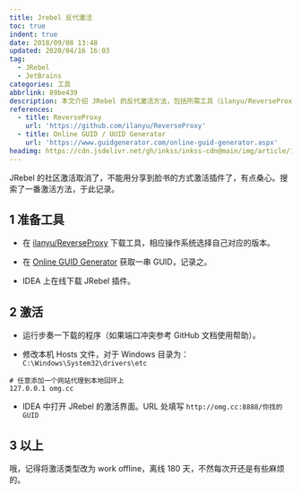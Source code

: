 ```yaml
---
title: Jrebel 反代激活
toc: true
indent: true
date: 2018/09/08 13:48
updated: 2020/04/16 16:03
tag:
  - JRebel
  - JetBrains
categories: 工具
abbrlink: 89be439
description: 本文介绍 JRebel 的反代激活方法，包括所需工具（ilanyu/ReverseProxy、GUID 生成器等）、激活步骤及设置离线模式（180 天）等内容。
references:
  - title: ReverseProxy
    url: 'https://github.com/ilanyu/ReverseProxy'
  - title: Online GUID / UUID Generator
    url: 'https://www.guidgenerator.com/online-guid-generator.aspx'  
headimg: https://cdn.jsdelivr.net/gh/inkss/inkss-cdn@main/img/article/18-09@Jrebel反代激活/Hexo博客封面.png
---
```


JRebel 的社区激活取消了，不能用分享到脸书的方式激活插件了，有点桑心。搜索了一番激活方法，于此记录。

## 1 准备工具

* 在 [ilanyu/ReverseProxy](https://github.com/ilanyu/ReverseProxy) 下载工具，相应操作系统选择自己对应的版本。

* 在 [Online GUID Generator](https://www.guidgenerator.com/online-guid-generator.aspx) 获取一串 GUID，记录之。

* IDEA 上在线下载 JRebel 插件。

## 2 激活

* 运行步奏一下载的程序（如果端口冲突参考 GitHub 文档使用帮助）。

* 修改本机 Hosts 文件，对于 Windows 目录为：`C:\Windows\System32\drivers\etc`

```shell
# 任意添加一个网站代理到本地回环上
127.0.0.1 omg.cc
```

* IDEA 中打开 JRebel 的激活界面。URL 处填写 `http://omg.cc:8888/你找的GUID`

## 3 以上

哦，记得将激活类型改为 work offline，离线 180 天，不然每次开还是有些麻烦的。
